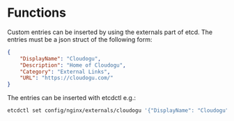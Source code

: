 # Functions

Custom entries can be inserted by using the externals part of etcd.
The entries must be a json struct of the following form:

```json
{
    "DisplayName": "Cloudogu", 
    "Description": "Home of Cloudogu", 
    "Category": "External Links", 
    "URL": "https://cloudogu.com/"
}
```

The entries can be inserted with etcdctl e.g.:

```bash
etcdctl set config/nginx/externals/cloudogu '{"DisplayName": "Cloudogu","Description": "Home of Cloudogu", "Category": "External Links", "URL": "https://cloudogu.com/"}'
```
